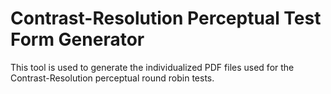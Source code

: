 # Contrast-Resolution Perceptual Test Form Generator

This tool is used to generate the individualized PDF files used for the Contrast-Resolution perceptual round robin tests.


